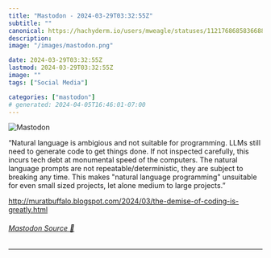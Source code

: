 ```yaml
---
title: "Mastodon - 2024-03-29T03:32:55Z"
subtitle: ""
canonical: https://hachyderm.io/users/mweagle/statuses/112176868583668880
description:
image: "/images/mastodon.png"

date: 2024-03-29T03:32:55Z
lastmod: 2024-03-29T03:32:55Z
image: ""
tags: ["Social Media"]

categories: ["mastodon"]
# generated: 2024-04-05T16:46:01-07:00
---
```

![Mastodon](/images/mastodon.png)

<p>“Natural language is ambigious and not suitable for programming. LLMs still need to generate code to get things done. If not inspected carefully, this incurs tech debt at monumental speed of the computers. The natural language prompts are not repeatable/deterministic, they are subject to breaking any time. This makes &quot;natural language programming&quot; unsuitable for even small sized projects, let alone medium to large projects.”</p><p><a href="http://muratbuffalo.blogspot.com/2024/03/the-demise-of-coding-is-greatly.html" target="_blank" rel="nofollow noopener noreferrer" translate="no"><span class="invisible">http://</span><span class="ellipsis">muratbuffalo.blogspot.com/2024</span><span class="invisible">/03/the-demise-of-coding-is-greatly.html</span></a></p>


###### [Mastodon Source 🐘](https://hachyderm.io/@mweagle/112176868583668880)

___
